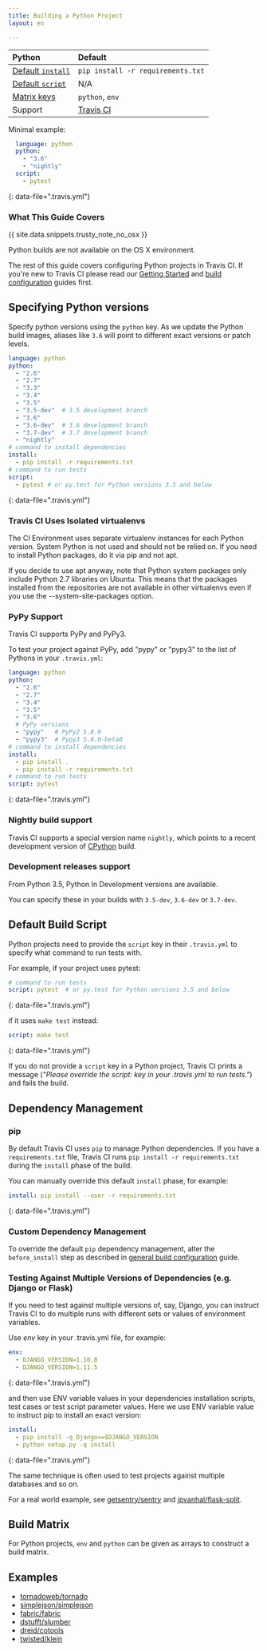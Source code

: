 ```yaml
---
title: Building a Python Project
layout: en

---
```


<div id="toc"></div>

<aside markdown="block" class="ataglance">

| Python                                      | Default                                   |
|:--------------------------------------------|:------------------------------------------|
| [Default `install`](#Dependency-Management) | `pip install -r requirements.txt`         |
| [Default `script`](#Default-Build-Script)   | N/A                                       |
| [Matrix keys](#Build-Matrix)                | `python`, `env`                           |
| Support                                     | [Travis CI](mailto:support@travis-ci.com) |

Minimal example:

```yaml
  language: python
  python:
    - "3.6"
    - "nightly"
  script:
    - pytest
```
{: data-file=".travis.yml"}

</aside>

### What This Guide Covers

{{ site.data.snippets.trusty_note_no_osx }}

Python builds are not available on the OS X environment.


The rest of this guide covers configuring Python projects in Travis CI. If you're
new to Travis CI please read our [Getting Started](/user/getting-started/) and
[build configuration](/user/customizing-the-build/) guides first.

## Specifying Python versions

Specify python versions using the `python` key. As we update the Python build
images, aliases like `3.6` will point to different exact versions or patch
levels.

```yaml
language: python
python:
  - "2.6"
  - "2.7"
  - "3.3"
  - "3.4"
  - "3.5"
  - "3.5-dev"  # 3.5 development branch
  - "3.6"
  - "3.6-dev"  # 3.6 development branch
  - "3.7-dev"  # 3.7 development branch
  - "nightly"
# command to install dependencies
install:
  - pip install -r requirements.txt
# command to run tests
script:
  - pytest # or py.test for Python versions 3.5 and below
```
{: data-file=".travis.yml"}


### Travis CI Uses Isolated virtualenvs

The CI Environment uses separate virtualenv instances for each Python
version. System Python is not used and should not be relied on. If you need
to install Python packages, do it via pip and not apt.

If you decide to use apt anyway, note that Python system packages only
include Python 2.7 libraries on Ubuntu. This means that the packages
installed from the repositories are not available in other virtualenvs even
if you use the --system-site-packages option.

### PyPy Support

Travis CI supports PyPy and PyPy3.

To test your project against PyPy, add "pypy" or "pypy3" to the list of Pythons
in your `.travis.yml`:

```yaml
language: python
python:
  - "2.6"
  - "2.7"
  - "3.4"
  - "3.5"
  - "3.6"
  # PyPy versions
  - "pypy"   # PyPy2 5.8.0
  - "pypy3"  # Pypy3 5.8.0-beta0
# command to install dependencies
install:
  - pip install .
  - pip install -r requirements.txt
# command to run tests
script: pytest
```
{: data-file=".travis.yml"}

### Nightly build support

Travis CI supports a special version name `nightly`, which points to
a recent development version of [CPython](https://bitbucket.org/mirror/cpython) build.

### Development releases support

From Python 3.5, Python In Development versions are available.

You can specify these in your builds with `3.5-dev`, `3.6-dev` or `3.7-dev`.

## Default Build Script

Python projects need to provide the `script` key in their `.travis.yml` to
specify what command to run tests with.

For example, if your project uses pytest:

```yaml
# command to run tests
script: pytest  # or py.test for Python versions 3.5 and below
```
{: data-file=".travis.yml"}

if it uses `make test` instead:

```yaml
script: make test
```
{: data-file=".travis.yml"}

If you do not provide a `script` key in a Python project, Travis CI prints a
message (_"Please override the script: key in your .travis.yml to run tests."_)
and fails the build.

## Dependency Management

### pip

By default Travis CI uses `pip` to manage Python dependencies. If you have a
`requirements.txt` file, Travis CI runs `pip install -r requirements.txt`
during the `install` phase of the build.

You can manually override this default `install` phase, for example:

```yaml
install: pip install --user -r requirements.txt
```
{: data-file=".travis.yml"}

### Custom Dependency Management

To override the default `pip` dependency management, alter the `before_install`
step as described in [general build
configuration](/user/customizing-the-build/#Customizing-the-Installation-Step) guide.

### Testing Against Multiple Versions of Dependencies (e.g. Django or Flask)

If you need to test against multiple versions of, say, Django, you can instruct
Travis CI to do multiple runs with different sets or values of environment variables.

Use *env* key in your .travis.yml file, for example:

```yaml
env:
  - DJANGO_VERSION=1.10.8
  - DJANGO_VERSION=1.11.5
```
{: data-file=".travis.yml"}

and then use ENV variable values in your dependencies installation scripts, test
cases or test script parameter values. Here we use ENV variable value to instruct
pip to install an exact version:

```yaml
install:
  - pip install -q Django==$DJANGO_VERSION
  - python setup.py -q install
```
{: data-file=".travis.yml"}

The same technique is often used to test projects against multiple databases and so on.

For a real world example, see [getsentry/sentry](https://github.com/getsentry/sentry/blob/master/.travis.yml) and [jpvanhal/flask-split](https://github.com/jpvanhal/flask-split/blob/master/.travis.yml).

## Build Matrix

For Python projects, `env` and `python` can be given as arrays
to construct a build matrix.

## Examples

- [tornadoweb/tornado](https://github.com/tornadoweb/tornado/blob/master/.travis.yml)
- [simplejson/simplejson](https://github.com/simplejson/simplejson/blob/master/.travis.yml)
- [fabric/fabric](http://github.com/fabric/fabric/blob/master/.travis.yml)
- [dstufft/slumber](https://github.com/dstufft/slumber/blob/master/.travis.yml)
- [dreid/cotools](https://github.com/dreid/cotools/blob/master/.travis.yml)
- [twisted/klein](https://github.com/twisted/klein/blob/master/.travis.yml)
